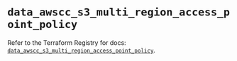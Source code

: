 # `data_awscc_s3_multi_region_access_point_policy`

Refer to the Terraform Registry for docs: [`data_awscc_s3_multi_region_access_point_policy`](https://registry.terraform.io/providers/hashicorp/awscc/0.70.0/docs/data-sources/s3_multi_region_access_point_policy).
